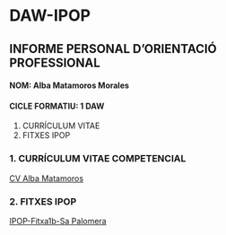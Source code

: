 # DAW-IPOP
## INFORME PERSONAL D’ORIENTACIÓ PROFESSIONAL
#### NOM: Alba Matamoros Morales
#### CICLE FORMATIU: 1 DAW

   1.	CURRÍCULUM VITAE
   2.	FITXES IPOP

### 1. CURRÍCULUM VITAE COMPETENCIAL

[CV Alba Matamoros](https://drive.google.com/file/d/1_-YgO-vJwgk3O5UF4yb5OxKt--BxKLdL/view?usp=sharing)

### 2. FITXES IPOP

[IPOP-Fitxa1b-Sa Palomera](https://github.com/albaamatamoros/DAW-IPOP/blob/main/FITXES%20IPOP/IPOP-Fitxa1b-Sa%20Palomera.docx.pdf)

